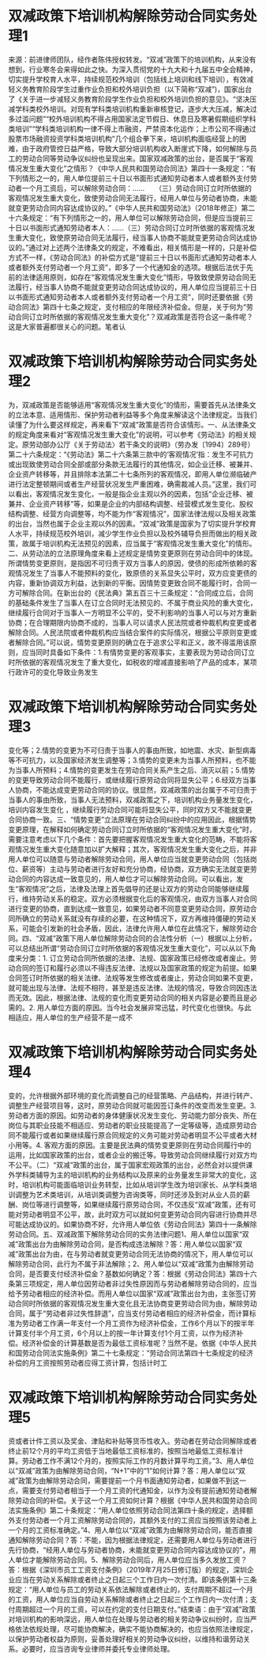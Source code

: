 # 双减政策下培训机构解除劳动合同实务处理1

来源：前进律师团队，经作者陈伟授权转发。“双减”政策下的培训机构，从来没有想到，行业寒冬会来得如此之快。为深入贯彻党的十九大和十九届五中全会精神，切实提升学校育人水平，持续规范校外培训（包括线上培训和线下培训），有效减轻义务教育阶段学生过重作业负担和校外培训负担（以下简称“双减”)，国家出台了《关于进一步减轻义务教育阶段学生作业负担和校外培训负担的意见》。“坚决压减学科类校外培训。对现有学科类培训机构重新审核登记，逐步大大压减，解决过多过滥问题”“校外培训机构不得占用国家法定节假日、休息日及寒暑假期组织学科类培训”“学科类培训机构一律不得上市融资，严禁资本化运作；上市公司不得通过股票市场融资投资学科类培训机构”几个组合拳下来，培训机构面临经营上的困难，由于政府管控日益严格，导致大部分培训机构收入断崖式下降，如何解除与员工的劳动合同等劳动争议纠纷也呈现出来。国家双减政策的出台，是否属于“客观情况发生重大变化”之情形？《中华人民共和国劳动合同法》第四十一条规定：“有下列情形之一的，用人单位提前三十日以书面形式通知劳动者本人或者额外支付劳动者一个月工资后，可以解除劳动合同：……　　（三）劳动合同订立时所依据的客观情况发生重大变化，致使劳动合同无法履行，经用人单位与劳动者协商，未能就变更劳动合同内容达成协议的。”《中华人民共和国劳动法》（2018年修正）第二十六条规定：“有下列情形之一的，用人单位可以解除劳动合同，但是应当提前三十日以书面形式通知劳动者本人：……（三）劳动合同订立时所依据的客观情况发生重大变化，致使原劳动合同无法履行，经当事人协商不能就变更劳动合同达成协议的。”通过对上述两个法律条文的规定，不难看出，相关情形是一样的，只是补偿方式不一样，《劳动合同法》的补偿方式是“提前三十日以书面形式通知劳动者本人或者额外支付劳动者一个月工资”，即多了一个代通知金的选项。根据后法优于先前的法律适用原则，如存在“客观情况发生重大变化”情形，导致致使原劳动合同无法履行，经当事人协商不能就变更劳动合同达成协议的，用人单位应当提前三十日以书面形式通知劳动者本人或者额外支付劳动者一个月工资”，同时还要依据《劳动合同法》第四十七条之规定，支付相应的年限经济补偿金。但是，关于何为“劳动合同订立时所依据的客观情况发生重大变化”？双减政策是否符合这一条件呢？这是大家普遍都很关心的问题。笔者认

# 双减政策下培训机构解除劳动合同实务处理2

为，双减政策是否能够适用“客观情况发生重大变化”的情形，需要首先从法律条文的立法本意、适用情形、保护劳动者利益等多个角度来解读这个法律规定。当我们读懂了为什么要这样规定，再来看下“双减”政策是否符合该情形。一、从法律条文的规定角度来看对“客观情况发生重大变化”的说明，可以参考《劳动法》的相关规定。原劳动部办公厅《关于劳动法〉若干条文的说明》（劳办发〔1994〕289号）第二十六条规定：“《劳动法》第二十六条第三款中的‘客观情况’指：发生不可抗力或出现致使劳动合同全部或部分条款无法履行的其他情况，如企业迁移、被兼并、企业资产转移等，并且排除本法第二十七条所列的客观情况，即用人单位濒临破产进行法定整顿期间或者生产经营状况发生严重困难，确需裁减人员。”这里，我们可以看出，客观情况发生变化，一般是指企业主观以外的因素，包括“企业迁移、被兼并、企业资产转移”等，如果是企业的内部结构调整、经营模式发生变化、股权结构调整、经营方向调整等，均不能为作“客观情况”，国家法律法规以及相关政策的出台，当然也属于企业主观以外的因素。“双减”政策是国家为了切实提升学校育人水平，持续规范校外培训，减少学生作业负担以及校外辅导负担而做出的相关政策，故属于培训机构无法预见的因素，应当属于“客观情况发生重大变化”的情形。二、从劳动法的立法原理角度来看上述规定是情势变更原则在劳动合同中的体现。所谓情势变更原则，是指因不可归责于双方当事人的原因，使债的形成所依赖的客观情况发生了当事人不能预料的变化，致原债的关系显失公平时，双方应变更债的内容，重新协调双方利益，达到新的平衡。因情势变更致合同不能履行时，合同一方可解除合同。在新出台的《民法典》第五百三十三条规定：“合同成立后，合同的基础条件发生了当事人在订立合同时无法预见的、不属于商业风险的重大变化，继续履行合同对于当事人一方明显不公平的，受不利影响的当事人可以与对方重新协商；在合理期限内协商不成的，当事人可以请求人民法院或者仲裁机构变更或者解除合同。人民法院或者仲裁机构应当结合案件的实际情况，根据公平原则变更或者解除合同。”可以说，情势变更原则的确立在于追求公平和正义，故不得滥用该原则，应当同时具备如下条件：1.有情势变更的客观事实，主要表现为劳动合同订立时所依据的客观情况发生了重大变化，如税收的增减直接影响了产品的成本，某项行政许可的变化导致业务发生

# 双减政策下培训机构解除劳动合同实务处理3

变化等；2.情势的变更为不可归责于当事人的事由所致，如地震、水灾、新型病毒等不可抗力，以及国家经济发生调整等；3.情势的变更未为当事人所预料，也不能为当事人所预料；4.情势的变更发生在劳动合同关系产生之后、消灭以前；5.情势的变更导致劳动合同不能履行，或继续履行原劳动合同将显失公平；6.经双方当事人协商，不能达成变更劳动合同的协议。很显然，双减政策的出台属于不可归责于当事人的事由所致，当事人无法预料，双减政策之下，培训机构业务量发生变化，培训内容发生变化 ，继续履行劳动合同可能将显失公平，同时双方又不能就变更合同协商一致。三、“情势变更”立法原理在劳动合同纠纷中的应用因此，根据情势变更原理，在解释如何确定劳动合同订立时所依据的“客观情况发生重大变化”时，需要注意考虑以下几个条件：首先要把握客观情况发生重大变化的范畴，不能将客观情况发生重大变化随意加以扩大解释；其次，客观情况发生重大变化之后，并非用人单位可以随意与劳动者解除劳动合同，用人单位应当就变更劳动合同（包括岗位、薪资等）主动与劳动者进行友好和充分协商，经协商，双方确实无法就变更劳动合同的内容达成一致意见的，用人单位才可以解除劳动合同。可以看出，发生“客观情况”之后，法律及法理上首先倡导的还是让双方的劳动合同能够继续履行，维持劳动关系的稳定。双方必须根据变化后的客观情况，由双方当事人对合同进行变更的协商，直到达成一致意见，如果劳动者不同意变更劳动合同，原劳动合同所确立的劳动关系就没有存续的必要，在这种情况下，双方再维持僵硬的劳动关系，可能会引发新的社会矛盾，因此，法律允许用人单位在此情况下，解除劳动合同。四、“双减”政策下用人单位解除劳动合同的合法性分析（一）根据以上分析，可以总结出所谓“劳动合同订立时所依据的客观情况发生重大变化”，可以从以下角度来分类：1. 订立劳动合同所依据的法律、法规、国家政策已经修改或者废止。劳动合同的签订和履行必须以不得违反法律、法规以及国家政策的规定为前提。如果合同签订时所依据的相关法律、法规等发生修改或者废止，劳动合同如果不变更，就可能出现与法律、法规不相符，甚至是违反法律、法规的情况，导致合同因违法而无效。因此，根据法律、法规的变化而变更劳动合同的相关内容是必要而且是必需的。2. 用人单位方面的原因。当今社会发展非常迅猛，时代变化也很快。与此相适应，用人单位的生产经营不是一成不

# 双减政策下培训机构解除劳动合同实务处理4

变的，允许根据外部环境的变化而调整自己的经营策略、产品结构，并进行转产、调整生产经营项目等，这时，原劳动合同就可能因签订条件的改变而发生变更。3. 劳动者方面的原因。如劳动者的身体健康状况发生变化、劳动能力部分丧失、所在岗位与其职业技能不相适应、劳动者的职业技能提高了一定等级等，造成原劳动合同不能履行或者如果继续履行原合同规定的义务可能对劳动者明显不公平或者大材小用等。4. 客观方面的原因。主要是民法典的情势变更原则在劳动合同履行中的运用，比如国家政策的出台，或者企业的搬迁等。导致劳动合同继续履行对双方均不公平。（二）“双减”政策的出台，属于国家宏观政策的出台，必然会对以提供课外学科类辅导为主的培训机构的业务结构以及原来的业务量发生非常大的变化，这时，培训机构可能面临培训业务转型，比如从培训学生改为培训家长、从学科类培训调整为艺术类培训，从培训类调整为咨询类等，同时还涉及到对从业人员的薪酬、岗位等进行调整等，如果继续履行原劳动合同，不仅违反“双减”政策，还有可能对劳动者明显不公平，故，此时双方可以就如何变更劳动合同内容进行协商并尽可能达成协议的。如果协商不好，允许用人单位依《劳动合同法》第四十一条解除劳动合同。五、双减政策下解除劳动合同的实务法律问题1、用人单位以国家“双减”政策出台为由解除劳动合同，是否构成违法解除？答：用人单位以国家“双减”政策出台为由，在与劳动者就变更劳动合同无法协商的情况下，用人单位可以解除劳动合同，此行为不属于非法解除；2、用人单位以“双减”政策为由解除劳动合同，是否要支付经济补偿金？基数如何确定？答：根据《劳动合同法》第四十六条第三项规定，用人单位因劳动者非过失性原因而与劳动者解除劳动合同的，应当给予劳动者相应的经济补偿。而用人单位以国家“双减”政策出台为由，主张签订劳动合同时所依据的客观情况发生重大变化且无法协商变更劳动合同为由，解除劳动合同，属于“劳动者非过失性辞退”，应当支付劳动者相应的经济补偿金，而计算标准为劳动者工作满一年支付一个月工资作为经济补偿金，工作6个月以下的按半年计算支付半个月工资，6个月以上的按一年计算支付1个月工资，以作为经济补偿。经济补偿金的计算基数是否为最低工资标准呢？当然不是。依据《中华人民共和国劳动合同法实施条例》第二十七条规定：“劳动合同法第四十七条规定的经济补偿的月工资按照劳动者应得工资计算，包括计时工

# 双减政策下培训机构解除劳动合同实务处理5

资或者计件工资以及奖金、津贴和补贴等货币性收入。劳动者在劳动合同解除或者终止前12个月的平均工资低于当地最低工资标准的，按照当地最低工资标准计算。劳动者工作不满12个月的，按照实际工作的月数计算平均工资。”3、用人单位以“双减”政策为由解除劳动合同，“N+1”中的“1”如何计算？答：用人单位以“双减”政策为由解除劳动合同，需要提前一个月书面通知劳动者，如果做不到这一点，需要支付劳动者相当于一个月工资的代通知金，以作为没有提前通知劳动者解除劳动合同的补偿。关于这一个月工资如何计算？根据《中华人民共和国劳动合同法实施条例》第二十条规定：“用人单位依照劳动合同法第四十条的规定，选择额外支付劳动者一个月工资解除劳动合同的，其额外支付的工资应当按照该劳动者上一个月的工资标准确定。”4、用人单位以“双减”政策为由解除劳动合同，能否直接通知解除劳动合同？答：不能，因为根据法律规定，还需要用人单位与劳动者进行先行协商，“经用人单位与劳动者协商，未能就变更劳动合同内容达成协议的”，用人单位才能解除劳动合同。5、解除劳动合同后，用人单位应当多久发放工资？答：根据《深圳市员工工资支付条例》（2019年7月25日修订版）的规定，深圳企业应当在劳动关系解除或者终止之日起三个工作日内一次付清。即该条例第十三条规定：“用人单位与员工的劳动关系依法解除或者终止的，支付周期不超过一个月的工资，用人单位应当自劳动关系解除或者终止之日起三个工作日内一次付清；支付周期超过一个月的工资，可以在约定的支付日期支付。”结束语：由于“双减”政策对培训机构的影响深远，用人单位在处理与劳动者的相关劳动争议纠纷时，应当严格依法依规处理，尽可能协商解决，确实不能协商解决的，也应当依照法律规定，以保护劳动者权益为原则，妥善处理好相关的劳动争议纠纷，以维持和谐劳动关系。必要时，应当咨询专业律师并委托专业律师处理。

